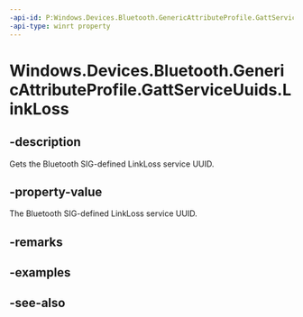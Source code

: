 ```yaml
---
-api-id: P:Windows.Devices.Bluetooth.GenericAttributeProfile.GattServiceUuids.LinkLoss
-api-type: winrt property
---
```


<!-- Property syntax
public System.Guid LinkLoss { get; }
-->

# Windows.Devices.Bluetooth.GenericAttributeProfile.GattServiceUuids.LinkLoss

## -description
Gets the Bluetooth SIG-defined LinkLoss service UUID.

## -property-value
The Bluetooth SIG-defined LinkLoss service UUID.

## -remarks

## -examples

## -see-also

